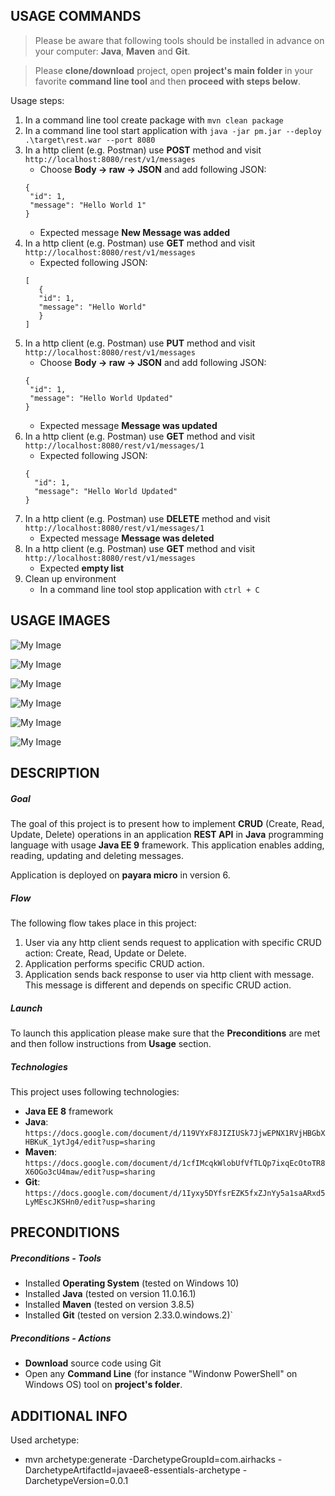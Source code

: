 USAGE COMMANDS
--------------

> Please be aware that following tools should be installed in advance on your computer: **Java**, **Maven** and **Git**. 

> Please **clone/download** project, open **project's main folder** in your favorite **command line tool** and then **proceed with steps below**. 

Usage steps:
1. In a command line tool create package with `mvn clean package`
1. In a command line tool start application with `java -jar pm.jar --deploy .\target\rest.war --port 8080`
1. In a http client (e.g. Postman) use **POST** method and visit `http://localhost:8080/rest/v1/messages`
   * Choose **Body -> raw -> JSON** and add following JSON:
   ```
   {
    "id": 1,
    "message": "Hello World 1"
   }
   ```
   * Expected message **New Message was added**
1. In a http client (e.g. Postman) use **GET** method and visit `http://localhost:8080/rest/v1/messages`
   * Expected following JSON:
   ```
   [
      {
      "id": 1,
      "message": "Hello World"
      }
   ]
   ```
1. In a http client (e.g. Postman) use **PUT** method and visit `http://localhost:8080/rest/v1/messages`
   * Choose **Body -> raw -> JSON** and add following JSON:
   ```
   {
    "id": 1,
    "message": "Hello World Updated"
   }
   ```
   * Expected message **Message was updated**
1. In a http client (e.g. Postman) use **GET** method and visit `http://localhost:8080/rest/v1/messages/1`
   * Expected following JSON:
   ```   
   {
     "id": 1,
     "message": "Hello World Updated"
   }   
   ```
1. In a http client (e.g. Postman) use **DELETE** method and visit `http://localhost:8080/rest/v1/messages/1`
   * Expected message **Message was deleted**
1. In a http client (e.g. Postman) use **GET** method and visit `http://localhost:8080/rest/v1/messages`
   * Expected **empty list**
1. Clean up environment 
     * In a command line tool stop application with `ctrl + C`


USAGE IMAGES
------------

![My Image](readme-images/image-02.png)

![My Image](readme-images/image-03.png)

![My Image](readme-images/image-04.png)

![My Image](readme-images/image-05.png)

![My Image](readme-images/image-06.png)

![My Image](readme-images/image-07.png)


DESCRIPTION
-----------

##### Goal
The goal of this project is to present how to implement **CRUD** (Create, Read, Update, Delete) operations in an application **REST API** in **Java** programming language with usage **Java EE 9** framework. This application enables adding, reading, updating and deleting messages.

Application is deployed on **payara micro** in version 6.

##### Flow
The following flow takes place in this project:
1. User via any http client sends request to application with specific CRUD action: Create, Read, Update or Delete.
1. Application performs specific CRUD action.
1. Application sends back response to user via http client with message. This message is different and depends on specific CRUD action.

##### Launch
To launch this application please make sure that the **Preconditions** are met and then follow instructions from **Usage** section.

##### Technologies
This project uses following technologies:
* **Java EE 8** framework
* **Java**: `https://docs.google.com/document/d/119VYxF8JIZIUSk7JjwEPNX1RVjHBGbXHBKuK_1ytJg4/edit?usp=sharing`
* **Maven**: `https://docs.google.com/document/d/1cfIMcqkWlobUfVfTLQp7ixqEcOtoTR8X6OGo3cU4maw/edit?usp=sharing`
* **Git**: `https://docs.google.com/document/d/1Iyxy5DYfsrEZK5fxZJnYy5a1saARxd5LyMEscJKSHn0/edit?usp=sharing`


PRECONDITIONS
-------------

##### Preconditions - Tools
* Installed **Operating System** (tested on Windows 10)
* Installed **Java** (tested on version 11.0.16.1) 
* Installed **Maven** (tested on version 3.8.5)
* Installed **Git** (tested on version 2.33.0.windows.2)`


##### Preconditions - Actions
* **Download** source code using Git 
* Open any **Command Line** (for instance "Windonw PowerShell" on Windows OS) tool on **project's folder**.


ADDITIONAL INFO
---------------

Used archetype:
* mvn archetype:generate -DarchetypeGroupId=com.airhacks -DarchetypeArtifactId=javaee8-essentials-archetype -DarchetypeVersion=0.0.1